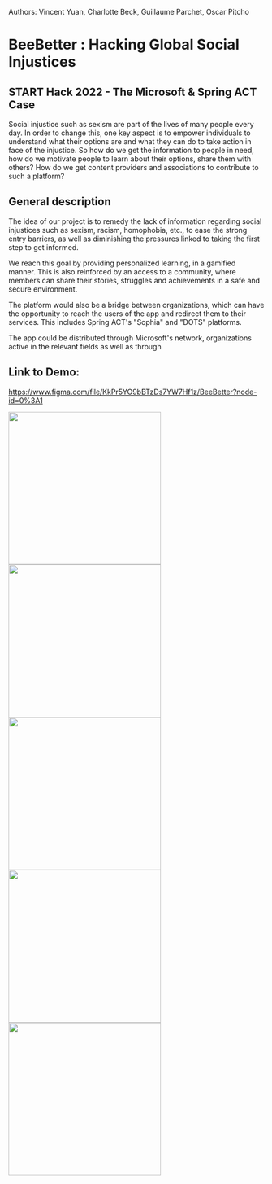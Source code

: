 Authors: Vincent Yuan, Charlotte Beck, Guillaume Parchet, Oscar Pitcho

# BeeBetter : Hacking Global Social Injustices
## START Hack 2022 - The Microsoft & Spring ACT Case

Social injustice such as sexism are part of the lives of many people every day. In order to change this, one key aspect is to empower individuals to understand what their options are and what they can do to take action in face of the injustice. So how do we get the information to people in need, how do we motivate people to learn about their options, share them with others? How do we get content providers and associations to contribute to such a platform?

## General description 

The idea of our project is to remedy the lack of information regarding social injustices such as sexism, racism, homophobia, etc., to ease the strong entry barriers, as well as diminishing the pressures linked to taking the first step to get informed. 

We reach this goal by providing personalized learning, in a gamified manner. This is also reinforced by an access to a community, where members can share their stories, struggles and achievements in a safe and secure environment.

The platform would also be a bridge between organizations, which can have the opportunity to reach the users of the app and redirect them to their services. This includes Spring ACT's "Sophia" and "DOTS" platforms. 

The app could be distributed through Microsoft's network, organizations active in the relevant fields as well as through

## Link to Demo:

https://www.figma.com/file/KkPr5YO9bBTzDs7YW7Hf1z/BeeBetter?node-id=0%3A1

<img src="screenshots/s1" width="300">

<img src="screenshots/s2" width="300">

<img src="screenshots/s3" width="300">

<img src="screenshots/s4" width="300">

<img src="screenshots/s5" width="300">



